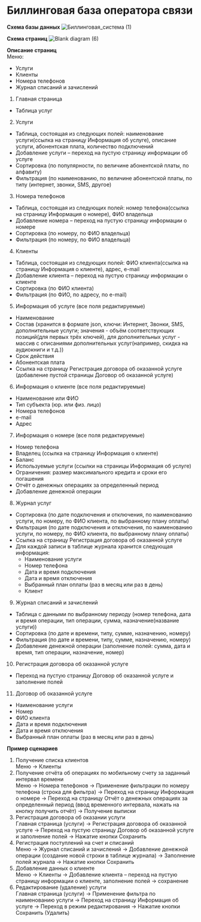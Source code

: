 # Биллинговая база оператора связи

**Схема базы данных**
![Биллинговая_система (1)](https://user-images.githubusercontent.com/93032454/154475552-beb5d6ce-befd-443d-8f41-8cb732c4935a.png)

**Схема страниц**
![Blank diagram (6)](https://user-images.githubusercontent.com/93032454/154864830-3bd0f1cb-8372-4b07-8e66-e2470b06072d.png)

**Описание страниц**\
Меню:
- Услуги
- Клиенты
- Номера телефонов
- Журнал списаний и зачислений
1) Главная страница
- Таблица услуг
2) Услуги
- Таблица, состоящая из следующих полей: наименование услуги(cсылка на страницу Информация об услуге), описание услуги, абонентская плата, количество подключений
- Добавление услуги – переход на пустую страницу информации об услуге
- Сортировка (по популярности, по величине абонентской платы, по алфавиту)
- Фильтрация (по наименованию, по величине абонентской платы, по типу (интернет, звонки, SMS, другое)
3) Номера телефонов
- Таблица, состоящая из следующих полей: номер телефона(cсылка на страницу Информация о номере), ФИО владельца 
- Добавление номера – переход на пустую страницу информации о номере
- Сортировка (по номеру, по ФИО владельца)
- Фильтрация (по номеру, по ФИО владельца)
4) Клиенты
- Таблица, состоящая из следующих полей: ФИО клиента(cсылка на страницу Информация о клиенте), адрес, e-mail
- Добавление клиента – переход на пустую страницу информации о клиенте
- Сортировка (по ФИО клиента)
- Фильтрация (по ФИО, по адресу, по e-mail)
5) Информация об услуге (все поля редактируемые)
- Наименование
- Состав (хранится в формате json, ключи: Интернет, Звонки, SMS, дополнительные услуги; значения - объём соответствующих позиций(для первых трёх ключей), для дополнительных услуг - массив с описаниями дополнительных услуг(например, скидка на аудиокниги и т.д.)) 
- Срок действия
- Абонентская плата
- Ссылка на страницу Регистрация договора об оказанной услуге (добавление пустой страницы Договор об оказанной услуге)
6) Информация о клиенте (все поля редактируемые)
- Наименование или ФИО
- Тип субъекта (юр. или физ. лицо)
- Номера телефонов
- e-mail
- Адрес
7) Информация о номере (все поля редактируемые)
- Номер телефона
- Владелец (ссылка на страницу Информация о клиенте)
- Баланс
- Используемые услуги (ссылки на страницы Информация об услуге)
- Ограничения: размер максимального кредита и сроки его погашения
- Отчёт о денежных операциях за определенный период
- Добавление денежной операции
8) Журнал услуг
- Сортировка (по дате подключения и отключения, по наименованию услуги, по номеру, по ФИО клиента, по выбранному плану оплаты)
- Фильтрация (по дате подключения и отключения, по наименованию услуги, по номеру, по ФИО клиента, по выбранному плану оплаты)
- Ссылка на страницу Регистрация договора об оказанной услуге
- Для каждой записи в таблице журнала хранится следующая информация:
    - Наименование услуги
    - Номер телефона
    - Дата и время подключения
    - Дата и время отключения
    - Выбранный план оплаты (раз в месяц или раз в день)
    - Клиент
9) Журнал списаний и зачислений
- Таблица с данными по выбранному периоду (номер телефона, дата и время операции, тип операции, сумма, назначение(название услуги))
- Сортировка (по дате и времени, типу, сумме, назначению, номеру)
- Фильтрация (по дате и времени, типу, сумме, назначению, номеру)
- Добавление денежной операции (заполнение полей: сумма, дата и время, тип операции, назначение, номер)
10) Регистрация договора об оказанной услуге
- Переход на пустую страницу Договор об оказанной услуге и заполнение полей
11) Договор об оказанной услуге
- Наименование услуги
- Номер
- ФИО клиента
- Дата и время подключения
- Дата и время отключения
- Выбранный план оплаты (раз в месяц или раз в день)


**Пример сценариев**
1) Получение списка клиентов\
Меню -> Клиенты
2) Получение отчёта об операциях по мобильному счету за заданный интервал времени\
Меню -> Номера телефонов -> Применение фильтрации по номеру телефона (строка для фильтра) -> Переход на страницу Информация о номере -> Переход на страницу Отчёт о денежных операциях за определенный период (ввод временного интервала, нажать на кнопку получить отчёт) -> Получение выписки
3) Регистрация договора об оказании услуги\
Главная страница (услуги) -> Регистрация договора об оказанной услуге -> Переход на пустую страницу Договор об оказанной услуге и заполнение полей -> Нажатие кнопки Сохранить
4) Регистрация поступлений на счет и списаний\
Меню -> Журнал списаний и зачислений -> Добавление денежной операции (создание новой строки в таблице журнала) -> Заполнение полей журнала -> Нажатие кнопки Сохранить
5) Добавление данных о клиенте\
Меню -> Клиенты -> Добавление клиента – переход на пустую страницу информации о клиенте, заполнение полей -> сохранение
6) Редактирование (удаление) услуги\
Главная страница (услуги) -> Применение фильтра по наименованию услуги -> Переход на страницу Информация об услуге -> Переход в режим редактирования -> Нажатие кнопки Сохранить (Удалить)

